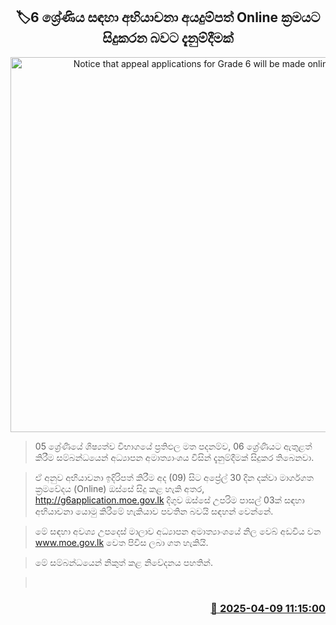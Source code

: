 <p align='center'><b><h2 align='center' title='Notice that appeal applications for Grade 6 will be made online'>🏷6 ශ්‍රේණිය සඳහා අභියාචනා අයදුම්පත් Online ක්‍රමයට සිදුකරන බවට දැනුම්දීමක්</h2></b></p>
<p align='center'><img src='https://helakuru.sgp1.cdn.digitaloceanspaces.com/esana/images/lib/grade-5-scholarship-exam.jpg' width='600' alt='Notice that appeal applications for Grade 6 will be made online'></p>

> 05 ශ්‍රේණියේ ශිෂ්‍යත්ව විභාගයේ ප්‍රතිඵල මත පදනම්ව, 06 ශ්‍රේණියට ඇතුළත් කිරීම සම්බන්ධයෙන් අධ්‍යාපන අමාත්‍යාංශය විසින් දැනුම්දීමක් සිදුකර තිබෙනවා.

> ඒ අනුව අභියාචනා ඉදිරිපත් කිරීම අද (09) සිට අප්‍රේල් 30 දින දක්වා මාර්ගගත ක්‍රමවේදය (Online) ඔස්සේ සිදු කළ හැකි අතර, <a href='http://g6application.moe.gov.lk'>http://g6application.moe.gov.lk</a> දිගුව ඔස්සේ උපරිම පාසල් 03ක් සඳහා අභියාචනා යොමු කිරීමේ හැකියාව පවතින බවයි සඳහන් වෙන්නේ.

> මේ සඳහා අවශ්‍ය උපදෙස් මාලාව අධ්‍යාපන අමාත්‍යාංශයේ නිල වෙබ් අඩවිය වන <a href='www.moe.gov.lk'>www.moe.gov.lk</a> වෙත පිවිස ලබා ගත හැකියි.

> මේ සම්බන්ධයෙන් නිකුත් කළ නිවේදනය පහතින්.

>  



<h3 align='right'><a href='https://www.helakuru.lk/esana/p/109108/'>📅 2025-04-09 11:15:00</a></h3>
